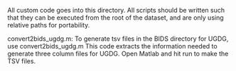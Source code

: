 All custom code goes into this directory. All scripts should be written such
that they can be executed from the root of the dataset, and are only using
relative paths for portability.

convert2bids_ugdg.m: To generate tsv files in the BIDS directory for UGDG, use convert2bids_ugdg.m
This code extracts the information needed to generate three column  files for UGDG. 
Open Matlab and hit run to make the TSV files.
